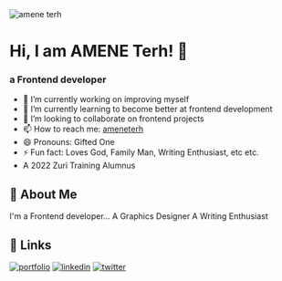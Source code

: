 <img src="https://media-exp1.licdn.com/dms/image/C4E03AQFv37DmvFEgJQ/profile-displayphoto-shrink_800_800/0/1517541086604?e=2147483647&v=beta&t=54foDLt-KVXy5TfkXPPb76Aw0JdCn7Gbquxlran_Ndk" alt="amene terh" style="width:50px, height:50px, border-radius:50%"/>

# Hi, I am AMENE Terh! 👋


### a Frontend developer

<!--
**Ameneterh/Ameneterh** is a ✨ _special_ ✨ repository because its `README.md` (this file) appears on your GitHub profile.

-->

- 🔭 I’m currently working on improving myself
- 🌱 I’m currently learning to become better at frontend development
- 👯 I’m looking to collaborate on frontend projects
- 📫 How to reach me: <a href="https://www.twitter.com/ameneterh">ameneterh</a>
- 😄 Pronouns: Gifted One
- ⚡ Fun fact: Loves God, Family Man, Writing Enthusiast, etc etc.
- A 2022 Zuri Training Alumnus
  
## 🚀 About Me
I'm a Frontend developer...
A Graphics Designer
A Writing Enthusiast


## 🔗 Links
[![portfolio](https://img.shields.io/badge/my_portfolio-000?style=for-the-badge&logo=ko-fi&logoColor=white)]()
[![linkedin](https://img.shields.io/badge/linkedin-0A66C2?style=for-the-badge&logo=linkedin&logoColor=white)](https://www.linkedin.com/Ameneterh)
[![twitter](https://img.shields.io/badge/twitter-1DA1F2?style=for-the-badge&logo=twitter&logoColor=white)](https://twitter.com/ameneterh)

